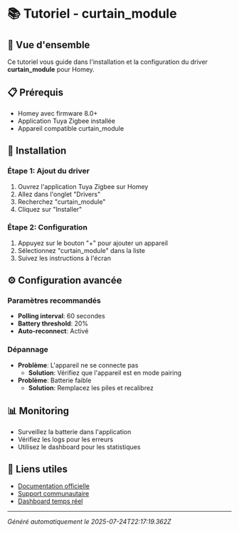 # 📚 Tutoriel - curtain_module

## 🎯 Vue d'ensemble
Ce tutoriel vous guide dans l'installation et la configuration du driver **curtain_module** pour Homey.

## 📋 Prérequis
- Homey avec firmware 8.0+
- Application Tuya Zigbee installée
- Appareil compatible curtain_module

## 🔧 Installation

### Étape 1: Ajout du driver
1. Ouvrez l'application Tuya Zigbee sur Homey
2. Allez dans l'onglet "Drivers"
3. Recherchez "curtain_module"
4. Cliquez sur "Installer"

### Étape 2: Configuration
1. Appuyez sur le bouton "+" pour ajouter un appareil
2. Sélectionnez "curtain_module" dans la liste
3. Suivez les instructions à l'écran

## ⚙️ Configuration avancée

### Paramètres recommandés
- **Polling interval**: 60 secondes
- **Battery threshold**: 20%
- **Auto-reconnect**: Activé

### Dépannage
- **Problème**: L'appareil ne se connecte pas
  - **Solution**: Vérifiez que l'appareil est en mode pairing
- **Problème**: Batterie faible
  - **Solution**: Remplacez les piles et recalibrez

## 📊 Monitoring
- Surveillez la batterie dans l'application
- Vérifiez les logs pour les erreurs
- Utilisez le dashboard pour les statistiques

## 🔗 Liens utiles
- [Documentation officielle](../README.md)
- [Support communautaire](https://github.com/dlnraja/com.tuya.zigbee/issues)
- [Dashboard temps réel](../dashboard/)

---
*Généré automatiquement le 2025-07-24T22:17:19.362Z*
